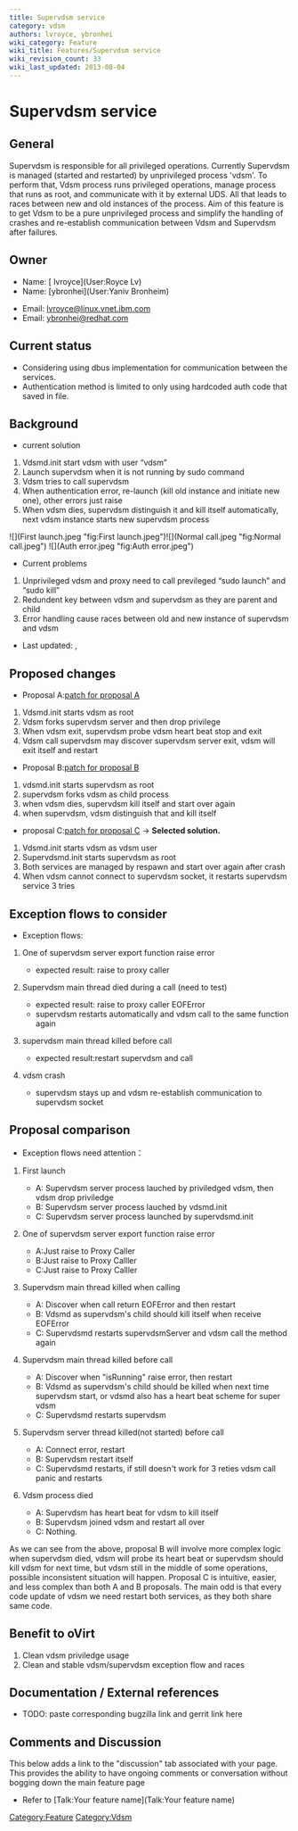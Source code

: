 ```yaml
---
title: Supervdsm service
category: vdsm
authors: lvroyce, ybronhei
wiki_category: Feature
wiki_title: Features/Supervdsm service
wiki_revision_count: 33
wiki_last_updated: 2013-08-04
---
```


# Supervdsm service

## General

Supervdsm is responsible for all privileged operations. Currently Supervdsm is managed (started and restarted) by unprivileged process 'vdsm'. To perform that, Vdsm process runs privileged operations, manage process that runs as root, and communicate with it by external UDS. All that leads to races between new and old instances of the process. Aim of this feature is to get Vdsm to be a pure unprivileged process and simplify the handling of crashes and re-establish communication between Vdsm and Supervdsm after failures.

## Owner

*   Name: [ lvroyce](User:Royce Lv)
*   Name: [ybronhei](User:Yaniv Bronheim)

<!-- -->

*   Email: <lvroyce@linux.vnet.ibm.com>
*   Email: <ybronhei@redhat.com>

## Current status

*   Considering using dbus implementation for communication between the services.
*   Authentication method is limited to only using hardcoded auth code that saved in file.

## Background

*   current solution

1.  Vdsmd.init start vdsm with user “vdsm”
2.  Launch supervdsm when it is not running by sudo command
3.  Vdsm tries to call supervdsm
4.  When authentication error, re-launch (kill old instance and initiate new one), other errors just raise
5.  When vdsm dies, supervdsm distinguish it and kill itself automatically, next vdsm instance starts new supervdsm process

![](First launch.jpeg "fig:First launch.jpeg")![](Normal call.jpeg "fig:Normal call.jpeg") ![](Auth error.jpeg "fig:Auth error.jpeg")

*   Current problems

1.  Unprivileged vdsm and proxy need to call previleged “sudo launch” and “sudo kill”
2.  Redundent key between vdsm and supervdsm as they are parent and child
3.  Error handling cause races between old and new instance of supervdsm and vdsm

*   Last updated: ,

## Proposed changes

*   Proposal A:[patch for proposal A](http://gerrit.ovirt.org/gitweb?p=vdsm.git;a=commit;h=976dbb13e6cd8136b12ed58ccd2a5176b730bddf)

1.  Vdsmd.init starts vdsm as root
2.  Vdsm forks supervdsm server and then drop privilege
3.  When vdsm exit, supervdsm probe vdsm heart beat stop and exit
4.  Vdsm call supervdsm may discover supervdsm server exit, vdsm will exit itself and restart

*   Proposal B:[patch for proposal B](http://gerrit.ovirt.org/gitweb?p=vdsm.git;a=commit;h=033ef4bc73dbbb36dd8180049626e7f4cde56334)

1.  vdsmd.init starts supervdsm as root
2.  supervdsm forks vdsm as child process
3.  when vdsm dies, supervdsm kill itself and start over again
4.  when supervdsm, vdsm distinguish that and kill itself

*   proposal C:[patch for proposal C](http://gerrit.ovirt.org/#/c/11051/) -> **Selected solution.**

1.  Vdsmd.init starts vdsm as vdsm user
2.  Supervdsmd.init starts supervdsm as root
3.  Both services are managed by respawn and start over again after crash
4.  When vdsm cannot connect to supervdsm socket, it restarts supervdsm service 3 tries

## Exception flows to consider

*   Exception flows:

1.  One of supervdsm server export function raise error
    -   expected result: raise to proxy caller

2.  Supervdsm main thread died during a call (need to test)
    -   expected result: raise to proxy caller EOFError
    -   supervdsm restarts automatically and vdsm call to the same function again

3.  supervdsm main thread killed before call
    -   expected result:restart supervdsm and call

4.  vdsm crash
    -   supervdsm stays up and vdsm re-establish communication to supervdsm socket

## Proposal comparison

*   Exception flows need attention：

1.  First launch
    -   A: Supervdsm server process lauched by priviledged vdsm, then vdsm drop priviledge
    -   B: Supervdsm server process lauched by vdsmd.init
    -   C: Supervdsm server process launched by supervdsmd.init

2.  One of supervdsm server export function raise error
    -   A:Just raise to Proxy Caller
    -   B:Just raise to Proxy Calller
    -   C:Just raise to Proxy Calller

3.  Supervdsm main thread killed when calling
    -   A: Discover when call return EOFError and then restart
    -   B: Vdsmd as supervdsm's child should kill itself when receive EOFError
    -   C: Supervdsmd restarts supervdsmServer and vdsm call the method again

4.  Supervdsm main thread killed before call
    -   A: Discover when "isRunning" raise error, then restart
    -   B: Vdsmd as supervdsm's child should be killed when next time supervdsm start, or vdsmd also has a heart beat scheme for super vdsm
    -   C: Supervdsmd restarts supervdsm

5.  Supervdsm server thread killed(not started) before call
    -   A: Connect error, restart
    -   B: Supervdsm restart itself
    -   C: Supervdsmd restarts, if still doesn't work for 3 reties vdsm call panic and restarts

6.  Vdsm process died
    -   A: Supervdsm has heart beat for vdsm to kill itself
    -   B: Supervdsm joined vdsm and restart all over
    -   C: Nothing.

As we can see from the above, proposal B will involve more complex logic when supervdsm died, vdsm will probe its heart beat or supervdsm should kill vdsm for next time, but vdsm still in the middle of some operations, possible inconsistent situation will happen. Proposal C is intuitive, easier, and less complex than both A and B proposals. The main odd is that every code update of vdsm we need restart both services, as they both share same code.

## Benefit to oVirt

1.  Clean vdsm priviledge usage
2.  Clean and stable vdsm/supervdsm exception flow and races

## Documentation / External references

*   TODO: paste corresponding bugzilla link and gerrit link here

## Comments and Discussion

This below adds a link to the "discussion" tab associated with your page. This provides the ability to have ongoing comments or conversation without bogging down the main feature page

*   Refer to [Talk:Your feature name](Talk:Your feature name)

<Category:Feature> <Category:Vdsm>
